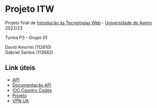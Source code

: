# Projeto ITW

Projeto final de [Introdução às Tecnologias Web](https://www.ua.pt/pt/uc/12289) - [Universidade de Aveiro](https://www.ua.pt) 2022/23

Turma P3 - Grupo 01

David Amorim (112610) <br />
Gabriel Santos (113682)

## Link úteis
- [API](http://192.168.160.58/Olympics/)
- [Documentação API](http://192.168.160.58/Olympics/Help)
- [IOC Country Codes](https://en.wikipedia.org/wiki/List_of_IOC_country_codes)
- [Projeto](https://github.com/users/davidffa/projects/1/)
- [VPN UA](https://www.ua.pt/pt/stic/teletrabalho_vpn)